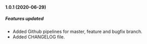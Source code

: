 #### 1.0.1 (2020-06-29)

##### Features updated

* Added Github pipelines for master, feature and bugfix branch.
* Added CHANGELOG file.